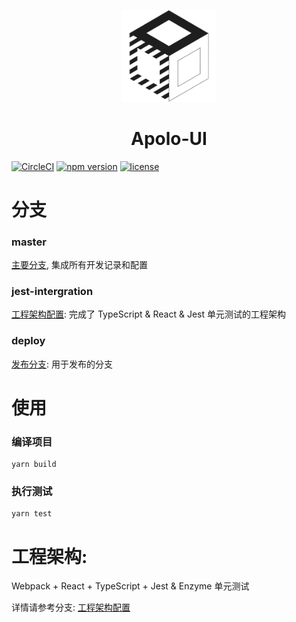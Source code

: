 <p align="center">
  <a href="#" rel="noopener" target="_blank">
    <img width="150" src="https://raw.githubusercontent.com/dudueasy/Apolo-UI/master/logo.png" alt="Apolo-UI logo"> 
  </a>
</p>
<h1 align="center">Apolo-UI</h1>

[![CircleCI](https://circleci.com/gh/dudueasy/Apolo-UI/tree/master.svg?style=svg)](https://circleci.com/gh/dudueasy/Apolo-UI/tree/master)
[![npm version](https://badge.fury.io/js/apolo-ui.svg)](https://badge.fury.io/js/apolo-ui)
[![license](https://img.shields.io/badge/license-MIT-blue.svg)](https://github.com/dudueasy/Apolo-UI/blob/master/LICENSE)
 

# 分支 
### master
[主要分支](https://github.com/dudueasy/Apolo-UI ), 集成所有开发记录和配置

### jest-intergration
[工程架构配置](https://github.com/dudueasy/Apolo-UI/tree/jest-intergration): 完成了 TypeScript & React & Jest 单元测试的工程架构

### deploy
[发布分支](https://github.com/dudueasy/Apolo-UI/tree/deploy): 用于发布的分支

# 使用
### 编译项目
~~~
yarn build
~~~

### 执行测试
~~~
yarn test
~~~



# 工程架构:
Webpack + React + TypeScript + Jest & Enzyme 单元测试

详情请参考分支: [工程架构配置](https://github.com/dudueasy/Apolo-UI/tree/jest-intergration)
